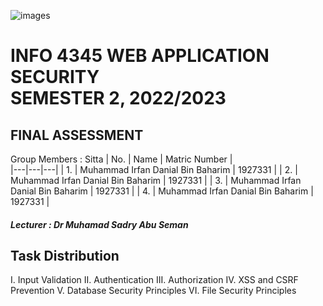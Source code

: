 ![images](https://github.com/IrfanDanial1212/WASFinal_Assessment/assets/85051702/5d2c2e7f-314e-4416-8a8a-db9a5219f532)

# INFO 4345 WEB APPLICATION SECURITY <br> SEMESTER 2, 2022/2023 

<H2> FINAL ASSESSMENT </H2>

Group Members : Sitta 
| No. | Name | Matric Number |  
|---|---|---|
| 1. | Muhammad Irfan Danial Bin Baharim | 1927331 |
| 2. | Muhammad Irfan Danial Bin Baharim | 1927331 |
| 3. | Muhammad Irfan Danial Bin Baharim | 1927331 |
| 4. | Muhammad Irfan Danial Bin Baharim | 1927331 |

<h5>Lecturer : Dr Muhamad Sadry Abu Seman </h5>

## Task Distribution

I. Input Validation
II. Authentication
III. Authorization
IV. XSS and CSRF Prevention
V. Database Security Principles
VI. File Security Principles







